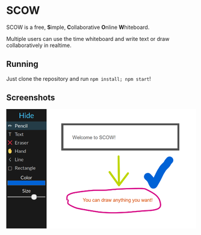 # SCOW

SCOW is a free, **S**imple, **C**ollaborative **O**nline **W**hiteboard.

Multiple users can use the time whiteboard and write text or draw
collaboratively in realtime.

## Running

Just clone the repository and run `npm install; npm start`!

## Screenshots

![Screenshot of SCOW's user interface](./screenshots/whiteboard_example.png)
